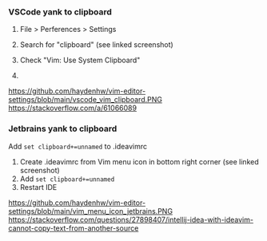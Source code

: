 ### VSCode yank to clipboard

1. File > Perferences > Settings

2. Search for "clipboard" (see linked screenshot)

3. Check "Vim: Use System Clipboard"
4. 
https://github.com/haydenhw/vim-editor-settings/blob/main/vscode_vim_clipboard.PNG
https://stackoverflow.com/a/61066089

### Jetbrains yank to clipboard
Add `set clipboard+=unnamed` to .ideavimrc

1. Create .ideavimrc from Vim menu icon in bottom right corner (see linked screenshot)
2. Add `set clipboard+=unnamed`
3. Restart IDE

https://github.com/haydenhw/vim-editor-settings/blob/main/vim_menu_icon_jetbrains.PNG
https://stackoverflow.com/questions/27898407/intellij-idea-with-ideavim-cannot-copy-text-from-another-source
